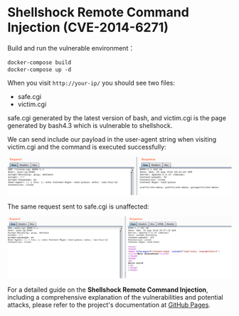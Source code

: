 # Shellshock Remote Command Injection (CVE-2014-6271)

Build and run the vulnerable environment：

```
docker-compose build
docker-compose up -d
```

When you visit `http://your-ip/` you should see two files:

 - safe.cgi
 - victim.cgi

safe.cgi generated by the latest version of bash, and victim.cgi is the page generated by bash4.3 which is vulnerable to shellshock.

We can send include our payload in the user-agent string when visiting victim.cgi and the command is executed successfully:

![](1.png)

The same request sent to safe.cgi is unaffected:

![](2.png)

For a detailed guide on the **Shellshock Remote Command Injection**, including a comprehensive explanation of the vulnerabilities and potential attacks, please refer to the project's documentation at [GitHub Pages](https://sne-m23-sn.github.io/Vulnerable-Nodes-Lab/#1-Shellshock-Remote-Command-Injection-CVE-2014-6271).
